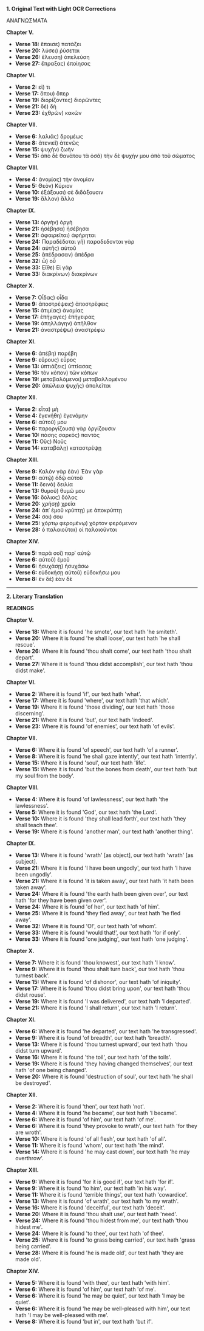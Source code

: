 **1. Original Text with Light OCR Corrections**

ΑΝΑΓΝΩΣΜΑΤΑ

**Chapter V.**
*   **Verse 18:** ἔπαισε) πατάζει
*   **Verse 20:** λύσει) ῥύσεται
*   **Verse 26:** ἔλευση) ἀπελεύση
*   **Verse 27:** ἔπραξας) ἐποίησας

**Chapter VI.**
*   **Verse 2:** εἰ) τι
*   **Verse 17:** ὅπου) ὅπερ
*   **Verse 19:** διορίζοντες) διορῶντες
*   **Verse 21:** δέ) δὴ
*   **Verse 23:** ἐχθρῶν) κακῶν

**Chapter VII.**
*   **Verse 6:** λαλιᾶς) δρομέως
*   **Verse 8:** ἀτενιεῖ) ἀτενῶς
*   **Verse 15:** ψυχὴν) ζωὴν
*   **Verse 15:** ἀπὸ δὲ θανάτου τὰ ὀσᾶ) τὴν δὲ ψυχήν μου ἀπὸ τοῦ σώματος

**Chapter VIII.**
*   **Verse 4:** ἀνομίας) τὴν ἀνομίαν
*   **Verse 5:** Θεὸν) Κύριον
*   **Verse 10:** ἐξάξουσι) σὲ διδάξουσιν
*   **Verse 19:** ἄλλον) ἄλλο

**Chapter IX.**
*   **Verse 13:** ὀργὴν) ὀργὴ
*   **Verse 21:** ἠσέβησα) ἠσέβησα
*   **Verse 21:** ἀφαιρεῖται) ἀφήρηται
*   **Verse 24:** Παραδέδοται γῆ) παραδεδονται γὰρ
*   **Verse 24:** αὐτῆς) αὐτοῦ
*   **Verse 25:** ἀπέδρασαν) ἀπέδρα
*   **Verse 32:** ὦ) οὗ
*   **Verse 33:** Εἴθε) Εἰ γὰρ
*   **Verse 33:** διακρίνων) διακρίνων

**Chapter X.**
*   **Verse 7:** Οἶδας) οἶδα
*   **Verse 9:** ἀποστρέψεις) ἀποστρέφεις
*   **Verse 15:** ἀτιμίας) ἀνομίας
*   **Verse 17:** ἐπήγαγες) ἐπήγειρας
*   **Verse 19:** ἀπηλλάγην) ἀπῆλθον
*   **Verse 21:** ἀναστρέψω) ἀναστρέφω

**Chapter XI.**
*   **Verse 6:** ἀπέβη) παρέβη
*   **Verse 9:** εὕρους) εὖρος
*   **Verse 13:** ὑπτιάζεις) ὑπτίασας
*   **Verse 16:** τὸν κόπον) τῶν κόπων
*   **Verse 19:** μεταβαλόμενοι) μεταβαλλομένου
*   **Verse 20:** ἀπώλεια ψυχῆς) ἀπολεῖται

**Chapter XII.**
*   **Verse 2:** εἶτα) μὴ
*   **Verse 4:** ἐγενήθη) ἐγενόμην
*   **Verse 6:** αὐτοῦ) μου
*   **Verse 6:** παροργίζουσι) γὰρ ὀργίζουσιν
*   **Verse 10:** πάσης σαρκὸς) παντὸς
*   **Verse 11:** Οὓς) Νοῦς
*   **Verse 14:** καταβάλῃ) καταστρέψῃ

**Chapter XIII.**
*   **Verse 9:** Καλὸν γὰρ ἐὰν) Ἐὰν γὰρ
*   **Verse 9:** αὐτῷ) ὁδῷ αὐτοῦ
*   **Verse 11:** δεινὰ) δειλία
*   **Verse 13:** θυμοῦ) θυμῶ μου
*   **Verse 16:** δόλιος) δόλος
*   **Verse 20:** χρήσῃ) χρεία
*   **Verse 24:** ἀπ᾽ ἐμοῦ κρύπτῃ) με ἀποκρύπτῃ
*   **Verse 24:** σοι) σου
*   **Verse 25:** χόρτῳ φερομένῳ) χόρτον φερόμενον
*   **Verse 28:** ὁ παλαιοῦται) οἱ παλαιοῦνται

**Chapter XIV.**
*   **Verse 5:** παρὰ σοὶ) παρ᾽ αὐτῷ
*   **Verse 6:** αὐτοῦ) ἐμοῦ
*   **Verse 6:** ἡσυχάσῃ) ἡσυχάσω
*   **Verse 6:** εὐδοκήσῃ αὐτοῦ) εὐδοκήσω μου
*   **Verse 8:** ἐν δὲ) ἐὰν δὲ

---

**2. Literary Translation**

**READINGS**

**Chapter V.**
*   **Verse 18:** Where it is found 'he smote', our text hath 'he smiteth'.
*   **Verse 20:** Where it is found 'he shall loose', our text hath 'he shall rescue'.
*   **Verse 26:** Where it is found 'thou shalt come', our text hath 'thou shalt depart'.
*   **Verse 27:** Where it is found 'thou didst accomplish', our text hath 'thou didst make'.

**Chapter VI.**
*   **Verse 2:** Where it is found 'if', our text hath 'what'.
*   **Verse 17:** Where it is found 'where', our text hath 'that which'.
*   **Verse 19:** Where it is found 'those dividing', our text hath 'those discerning'.
*   **Verse 21:** Where it is found 'but', our text hath 'indeed'.
*   **Verse 23:** Where it is found 'of enemies', our text hath 'of evils'.

**Chapter VII.**
*   **Verse 6:** Where it is found 'of speech', our text hath 'of a runner'.
*   **Verse 8:** Where it is found 'he shall gaze intently', our text hath 'intently'.
*   **Verse 15:** Where it is found 'soul', our text hath 'life'.
*   **Verse 15:** Where it is found 'but the bones from death', our text hath 'but my soul from the body'.

**Chapter VIII.**
*   **Verse 4:** Where it is found 'of lawlessness', our text hath 'the lawlessness'.
*   **Verse 5:** Where it is found 'God', our text hath 'the Lord'.
*   **Verse 10:** Where it is found 'they shall lead forth', our text hath 'they shall teach thee'.
*   **Verse 19:** Where it is found 'another man', our text hath 'another thing'.

**Chapter IX.**
*   **Verse 13:** Where it is found 'wrath' [as object], our text hath 'wrath' [as subject].
*   **Verse 21:** Where it is found 'I have been ungodly', our text hath 'I have been ungodly'.
*   **Verse 21:** Where it is found 'it is taken away', our text hath 'it hath been taken away'.
*   **Verse 24:** Where it is found 'the earth hath been given over', our text hath 'for they have been given over'.
*   **Verse 24:** Where it is found 'of her', our text hath 'of him'.
*   **Verse 25:** Where it is found 'they fled away', our text hath 'he fled away'.
*   **Verse 32:** Where it is found 'O!', our text hath 'of whom'.
*   **Verse 33:** Where it is found 'would that!', our text hath 'for if only'.
*   **Verse 33:** Where it is found 'one judging', our text hath 'one judging'.

**Chapter X.**
*   **Verse 7:** Where it is found 'thou knowest', our text hath 'I know'.
*   **Verse 9:** Where it is found 'thou shalt turn back', our text hath 'thou turnest back'.
*   **Verse 15:** Where it is found 'of dishonor', our text hath 'of iniquity'.
*   **Verse 17:** Where it is found 'thou didst bring upon', our text hath 'thou didst rouse'.
*   **Verse 19:** Where it is found 'I was delivered', our text hath 'I departed'.
*   **Verse 21:** Where it is found 'I shall return', our text hath 'I return'.

**Chapter XI.**
*   **Verse 6:** Where it is found 'he departed', our text hath 'he transgressed'.
*   **Verse 9:** Where it is found 'of breadth', our text hath 'breadth'.
*   **Verse 13:** Where it is found 'thou turnest upward', our text hath 'thou didst turn upward'.
*   **Verse 16:** Where it is found 'the toil', our text hath 'of the toils'.
*   **Verse 19:** Where it is found 'they having changed themselves', our text hath 'of one being changed'.
*   **Verse 20:** Where it is found 'destruction of soul', our text hath 'he shall be destroyed'.

**Chapter XII.**
*   **Verse 2:** Where it is found 'then', our text hath 'not'.
*   **Verse 4:** Where it is found 'he became', our text hath 'I became'.
*   **Verse 6:** Where it is found 'of him', our text hath 'of me'.
*   **Verse 6:** Where it is found 'they provoke to wrath', our text hath 'for they are wroth'.
*   **Verse 10:** Where it is found 'of all flesh', our text hath 'of all'.
*   **Verse 11:** Where it is found 'whom', our text hath 'the mind'.
*   **Verse 14:** Where it is found 'he may cast down', our text hath 'he may overthrow'.

**Chapter XIII.**
*   **Verse 9:** Where it is found 'for it is good if', our text hath 'for if'.
*   **Verse 9:** Where it is found 'to him', our text hath 'in his way'.
*   **Verse 11:** Where it is found 'terrible things', our text hath 'cowardice'.
*   **Verse 13:** Where it is found 'of wrath', our text hath 'to my wrath'.
*   **Verse 16:** Where it is found 'deceitful', our text hath 'deceit'.
*   **Verse 20:** Where it is found 'thou shalt use', our text hath 'need'.
*   **Verse 24:** Where it is found 'thou hidest from me', our text hath 'thou hidest me'.
*   **Verse 24:** Where it is found 'to thee', our text hath 'of thee'.
*   **Verse 25:** Where it is found 'to grass being carried', our text hath 'grass being carried'.
*   **Verse 28:** Where it is found 'he is made old', our text hath 'they are made old'.

**Chapter XIV.**
*   **Verse 5:** Where it is found 'with thee', our text hath 'with him'.
*   **Verse 6:** Where it is found 'of him', our text hath 'of me'.
*   **Verse 6:** Where it is found 'he may be quiet', our text hath 'I may be quiet'.
*   **Verse 6:** Where it is found 'he may be well-pleased with him', our text hath 'I may be well-pleased with me'.
*   **Verse 8:** Where it is found 'but in', our text hath 'but if'.